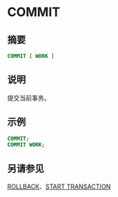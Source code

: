 
# COMMIT

## 摘要

``` sql
COMMIT [ WORK ]
```

## 说明

提交当前事务。

## 示例

``` sql
COMMIT;
COMMIT WORK;
```

## 另请参见

[ROLLBACK](./rollback.md)、[START TRANSACTION](./start-transaction.md)